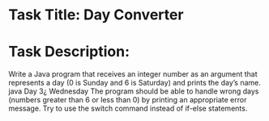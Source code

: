 # Task Title: Day Converter 

# Task Description:  

Write a Java program that receives an integer number as an argument that represents a day (0 is Sunday and 6 is Saturday) and prints the day’s name.  java Day 3¿ Wednesday  The program should be able to handle wrong days (numbers greater than 6 or less than 0) by printing an appropriate error message. Try to use the switch command instead of if-else statements.
